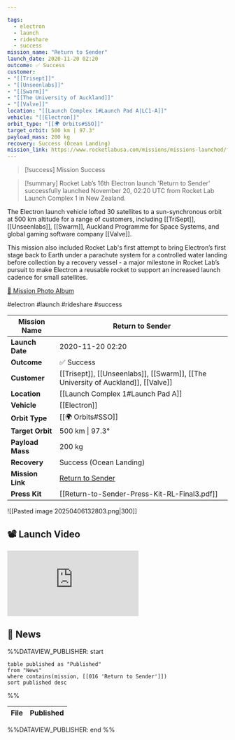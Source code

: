```yaml
---

tags:
  - electron
  - launch
  - rideshare
  - success
mission_name: "Return to Sender"
launch_date: 2020-11-20 02:20
outcome: ✅ Success
customer: 
- "[[Trisept]]"
- "[[Unseenlabs]]"
- "[[Swarm]]"
- "[[The University of Auckland]]"
- "[[Valve]]"
location: "[[Launch Complex 1#Launch Pad A|LC1-A]]"
vehicle: "[[Electron]]"
orbit_type: "[[🌍 Orbits#SSO]]"
target_orbit: 500 km | 97.3°
payload_mass: 200 kg
recovery: Success (Ocean Landing)
mission_link: https://www.rocketlabusa.com/missions/missions-launched/flight-16/
---
```


>[!success] Mission Success

>[!summary]
Rocket Lab’s 16th Electron launch 'Return to Sender' successfully launched November 20, 02:20 UTC from Rocket Lab Launch Complex 1 in New Zealand.
>
The Electron launch vehicle lofted 30 satellites to a sun-synchronous orbit at 500 km altitude for a range of customers, including [[TriSept]], [[Unseenlabs]], [[Swarm]], Auckland Programme for Space Systems, and global gaming software company [[Valve]]. 
>
This mission also included Rocket Lab's first attempt to bring Electron’s first stage back to Earth under a parachute system for a controlled water landing before collection by a recovery vessel - a major milestone in Rocket Lab’s pursuit to make Electron a reusable rocket to support an increased launch cadence for small satellites.
>
[📸 Mission Photo Album](https://www.flickr.com/photos/rocketlab/albums/72157716860025163/)


#electron #launch #rideshare #success

| **Mission Name** | Return to Sender                                                                       |
| ---------------- | -------------------------------------------------------------------------------------- |
| **Launch Date**  | 2020-11-20 02:20                                                                       |
| **Outcome**      | ✅ Success                                                                              |
| **Customer**     | [[Trisept]], [[Unseenlabs]], [[Swarm]], [[The University of Auckland]], [[Valve]]      |
| **Location**     | [[Launch Complex 1#Launch Pad A]]                                                      |
| **Vehicle**      | [[Electron]]                                                                           |
| **Orbit Type**   | [[🌍 Orbits#SSO]]                                                                      |
| **Target Orbit** | 500 km &#124; 97.3°                                                                    |
| **Payload Mass** | 200 kg                                                                                 |
| **Recovery**     | Success (Ocean Landing)                                                                |
| **Mission Link** | [Return to Sender](https://www.rocketlabusa.com/missions/missions-launched/flight-16/) |
| **Press Kit**    | [[Return-to-Sender-Press-Kit-RL-Final3.pdf]]                                           |

![[Pasted image 20250406132803.png|300]]


## 📽️ Launch Video
<div class="responsive-video">
<iframe src="https://www.youtube.com/embed/eZGI_lHGltA" title="Rocket Lab&#39;s Electron - Return to Sender Mission" frameborder="0" allow="accelerometer; autoplay; clipboard-write; encrypted-media; gyroscope; picture-in-picture; web-share" referrerpolicy="strict-origin-when-cross-origin" allowfullscreen></iframe>     
</div>

## 📰 News
%%DATAVIEW_PUBLISHER: start
```
table published as "Published"
from "News"
where contains(mission, [[016 'Return to Sender']])
sort published desc
```
%%

| File | Published |
| ---- | --------- |

%%DATAVIEW_PUBLISHER: end %%